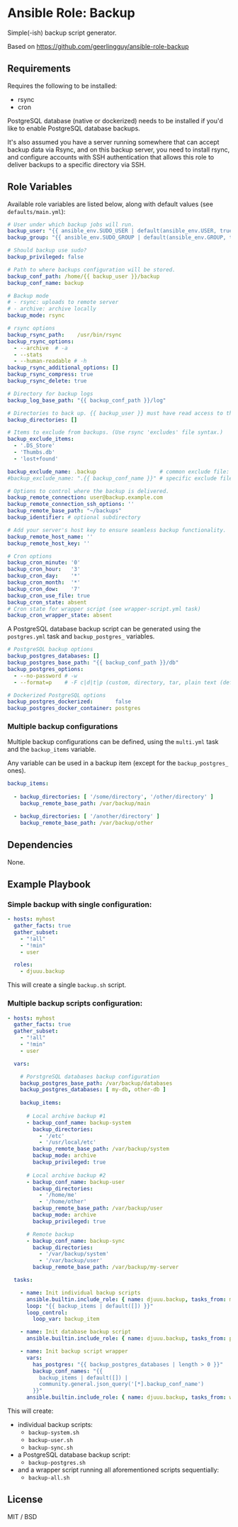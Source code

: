 Ansible Role: Backup
====================

Simple(-ish) backup script generator.

Based on https://github.com/geerlingguy/ansible-role-backup

Requirements
------------

Requires the following to be installed:
- rsync
- cron

PostgreSQL database (native or dockerized) needs to be installed if you'd like to enable PostgreSQL database backups.

It's also assumed you have a server running somewhere that can accept backup data via Rsync, and on this backup server, you need to install rsync, and configure accounts with SSH authentication that allows this role to deliver backups to a specific directory via SSH.

Role Variables
--------------

Available role variables are listed below, along with default values (see `defaults/main.yml`):

```yaml
# User under which backup jobs will run.
backup_user: "{{ ansible_env.SUDO_USER | default(ansible_env.USER, true) | default(ansible_user_id, true) }}"
backup_group: "{{ ansible_env.SUDO_GROUP | default(ansible_env.GROUP, true) | default(ansible_user_gid, true) }}"

# Should backup use sudo?
backup_privileged: false

# Path to where backups configuration will be stored.
backup_conf_path: /home/{{ backup_user }}/backup
backup_conf_name: backup

# Backup mode
# - rsync: uploads to remote server
# - archive: archive locally
backup_mode: rsync

# rsync options
backup_rsync_path:    /usr/bin/rsync
backup_rsync_options:
  - --archive  # -a
  - --stats
  - --human-readable # -h
backup_rsync_additional_options: []
backup_rsync_compress: true
backup_rsync_delete: true

# Directory for backup logs
backup_log_base_path: "{{ backup_conf_path }}/log"

# Directories to back up. {{ backup_user }} must have read access to these dirs.
backup_directories: []

# Items to exclude from backups. (Use rsync 'excludes' file syntax.)
backup_exclude_items:
  - '.DS_Store'
  - 'Thumbs.db'
  - 'lost+found'

backup_exclude_name: .backup                    # common exclude file: .backup-{{ backup_mode }}-exclude.txt
#backup_exclude_name: ".{{ backup_conf_name }}" # specific exclude file

# Options to control where the backup is delivered.
backup_remote_connection: user@backup.example.com
backup_remote_connection_ssh_options: ''
backup_remote_base_path: "~/backups"
backup_identifier: # optional subdirectory

# Add your server's host key to ensure seamless backup functionality.
backup_remote_host_name: ''
backup_remote_host_key: ''

# Cron options
backup_cron_minute: '0'
backup_cron_hour:   '3'
backup_cron_day:    '*'
backup_cron_month:  '*'
backup_cron_dow:    '7'
backup_cron_use_file: true
backup_cron_state: absent
# Cron state for wrapper script (see wrapper-script.yml task)
backup_cron_wrapper_state: absent
```

A PostgreSQL database backup script can be generated using the `postgres.yml` task and `backup_postgres_` variables.
```yaml
# PostgreSQL backup options
backup_postgres_databases: []
backup_postgres_base_path: "{{ backup_conf_path }}/db"
backup_postgres_options:
  - --no-password # -w
  - --format=p    # -F c|d|t|p (custom, directory, tar, plain text (default))

# Dockerized PostgreSQL options
backup_postgres_dockerized:       false
backup_postgres_docker_container: postgres
```

### Multiple backup configurations

Multiple backup configurations can be defined, using the `multi.yml` task and the `backup_items` variable.

Any variable can be used in a backup item (except for the `backup_postgres_` ones).

```yaml
backup_items:
    
  - backup_directories: [ '/some/directory', '/other/directory' ]
    backup_remote_base_path: /var/backup/main

  - backup_directories: [ '/another/directory' ]
    backup_remote_base_path: /var/backup/other
```

Dependencies
------------

None.

Example Playbook
----------------

### Simple backup with single configuration:

```yaml
- hosts: myhost
  gather_facts: true
  gather_subset:
    - "!all"
    - "!min"
    - user

  roles:
    - djuuu.backup
```

This will create a single `backup.sh` script.


### Multiple backup scripts configuration:

```yaml
- hosts: myhost
  gather_facts: true
  gather_subset:
    - "!all"
    - "!min"
    - user

  vars:

    # PorstgreSQL databases backup configuration
    backup_postgres_base_path: /var/backup/databases
    backup_postgres_databases: [ my-db, other-db ]
    
    backup_items:
 
      # Local archive backup #1
      - backup_conf_name: backup-system
        backup_directories:
          - '/etc'
          - '/usr/local/etc'
        backup_remote_base_path: /var/backup/system
        backup_mode: archive
        backup_privileged: true
        
      # Local archive backup #2
      - backup_conf_name: backup-user
        backup_directories:
          - '/home/me'
          - '/home/other'
        backup_remote_base_path: /var/backup/user
        backup_mode: archive
        backup_privileged: true        

      # Remote backup
      - backup_conf_name: backup-sync
        backup_directories:
          - '/var/backup/system'
          - '/var/backup/user'
        backup_remote_base_path: /var/backup/my-server

  tasks:

    - name: Init individual backup scripts
      ansible.builtin.include_role: { name: djuuu.backup, tasks_from: multi }
      loop: "{{ backup_items | default([]) }}"
      loop_control:
        loop_var: backup_item

    - name: Init database backup script
      ansible.builtin.include_role: { name: djuuu.backup, tasks_from: postgres }

    - name: Init backup script wrapper
      vars:
        has_postgres: "{{ backup_postgres_databases | length > 0 }}"
        backup_conf_names: "{{
          backup_items | default([]) |
          community.general.json_query('[*].backup_conf_name')
        }}"
      ansible.builtin.include_role: { name: djuuu.backup, tasks_from: wrapper-script }
```

This will create:
- individual backup scripts:
  - `backup-system.sh`
  - `backup-user.sh`
  - `backup-sync.sh`
- a PostgreSQL database backup script:
  - `backup-postgres.sh`
- and a wrapper script running all aforementioned scripts sequentially:
  - `backup-all.sh`

License
-------

MIT / BSD
